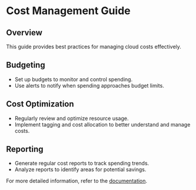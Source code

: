 # Cost Management Guide

## Overview

This guide provides best practices for managing cloud costs effectively.

## Budgeting

- Set up budgets to monitor and control spending.
- Use alerts to notify when spending approaches budget limits.

## Cost Optimization

- Regularly review and optimize resource usage.
- Implement tagging and cost allocation to better understand and manage costs.

## Reporting

- Generate regular cost reports to track spending trends.
- Analyze reports to identify areas for potential savings.

For more detailed information, refer to the [documentation](documentation/cost-management-guide.md).

